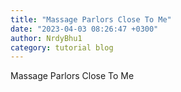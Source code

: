 ```yaml
---
title: "Massage Parlors Close To Me"
date: "2023-04-03 08:26:47 +0300"
author: NrdyBhu1
category: tutorial blog
---
```

Massage Parlors Close To Me
